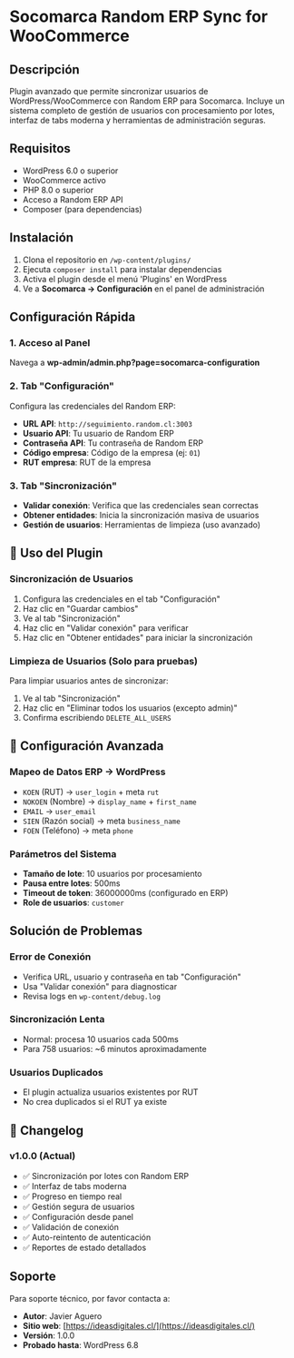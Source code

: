 # Socomarca Random ERP Sync for WooCommerce

## Descripción
Plugin avanzado que permite sincronizar usuarios de WordPress/WooCommerce con Random ERP para Socomarca. Incluye un sistema completo de gestión de usuarios con procesamiento por lotes, interfaz de tabs moderna y herramientas de administración seguras.

## Requisitos
- WordPress 6.0 o superior
- WooCommerce activo
- PHP 8.0 o superior
- Acceso a Random ERP API
- Composer (para dependencias)

## Instalación
1. Clona el repositorio en `/wp-content/plugins/`
2. Ejecuta `composer install` para instalar dependencias
3. Activa el plugin desde el menú 'Plugins' en WordPress
4. Ve a **Socomarca → Configuración** en el panel de administración

## Configuración Rápida

### 1. Acceso al Panel
Navega a **wp-admin/admin.php?page=socomarca-configuration**

### 2. Tab "Configuración"
Configura las credenciales del Random ERP:
- **URL API**: `http://seguimiento.random.cl:3003`
- **Usuario API**: Tu usuario de Random ERP
- **Contraseña API**: Tu contraseña de Random ERP
- **Código empresa**: Código de la empresa (ej: `01`)
- **RUT empresa**: RUT de la empresa

### 3. Tab "Sincronización"
- **Validar conexión**: Verifica que las credenciales sean correctas
- **Obtener entidades**: Inicia la sincronización masiva de usuarios
- **Gestión de usuarios**: Herramientas de limpieza (uso avanzado)

## 🚀 Uso del Plugin

### Sincronización de Usuarios
1. Configura las credenciales en el tab "Configuración"
2. Haz clic en "Guardar cambios"
3. Ve al tab "Sincronización"
4. Haz clic en "Validar conexión" para verificar
5. Haz clic en "Obtener entidades" para iniciar la sincronización


### Limpieza de Usuarios (Solo para pruebas)
Para limpiar usuarios antes de sincronizar:
1. Ve al tab "Sincronización"
2. Haz clic en "Eliminar todos los usuarios (excepto admin)"
3. Confirma escribiendo `DELETE_ALL_USERS`

## 🔧 Configuración Avanzada

### Mapeo de Datos ERP → WordPress
- `KOEN` (RUT) → `user_login` + meta `rut`
- `NOKOEN` (Nombre) → `display_name` + `first_name`
- `EMAIL` → `user_email`
- `SIEN` (Razón social) → meta `business_name`
- `FOEN` (Teléfono) → meta `phone`

### Parámetros del Sistema
- **Tamaño de lote**: 10 usuarios por procesamiento
- **Pausa entre lotes**: 500ms
- **Timeout de token**: 36000000ms (configurado en ERP)
- **Role de usuarios**: `customer`

##  Solución de Problemas

### Error de Conexión
- Verifica URL, usuario y contraseña en tab "Configuración"
- Usa "Validar conexión" para diagnosticar
- Revisa logs en `wp-content/debug.log`

### Sincronización Lenta
- Normal: procesa 10 usuarios cada 500ms
- Para 758 usuarios: ~6 minutos aproximadamente

### Usuarios Duplicados
- El plugin actualiza usuarios existentes por RUT
- No crea duplicados si el RUT ya existe

## 🔄 Changelog

### v1.0.0 (Actual)
- ✅ Sincronización por lotes con Random ERP
- ✅ Interfaz de tabs moderna
- ✅ Progreso en tiempo real
- ✅ Gestión segura de usuarios
- ✅ Configuración desde panel
- ✅ Validación de conexión
- ✅ Auto-reintento de autenticación
- ✅ Reportes de estado detallados

## Soporte
Para soporte técnico, por favor contacta a:
- **Autor**: Javier Aguero
- **Sitio web**: [https://ideasdigitales.cl/](https://ideasdigitales.cl/)
- **Versión**: 1.0.0
- **Probado hasta**: WordPress 6.8

